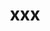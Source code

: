 ---
title: "xxx"
description: "xxxCTF2025"
# date: "2000-00-00"
# weight: 1
# aliases: ["/first"]
categories: ["ctf"] # ctf, daily
series: ["pwn"] # pwn, stack, heap, shellcode, cpp, go, sandbox, qemu, kernel, windows, arm, aarch64, mips, ppc, realword, reverse, cve
highlights: "ATF (Arm Trust Firmware), tee, smc"
source: "xxxCTF2025" # xxxctf2025, adword, buuctf, ...
difficulty: "high" # high, medium, easy
tags: ["ctf", "pwn", "atf", "tee", "smc", "aarch64"]
draft: false
hidemeta: false
ShowCanonicalLink: false
disableHLJS: true # to disable highlightjs
disableShare: true
hideSummary: false
searchHidden: false
cover:
    image: "images/cover.png" # image path/url
    # caption: "some text..." # display caption under cover
---